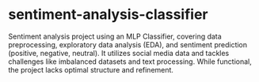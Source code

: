 # sentiment-analysis-classifier
Sentiment analysis project using an MLP Classifier, covering data preprocessing, exploratory data analysis (EDA), and sentiment prediction (positive, negative, neutral). It utilizes social media data and tackles challenges like imbalanced datasets and text processing. While functional, the project lacks optimal structure and refinement.
